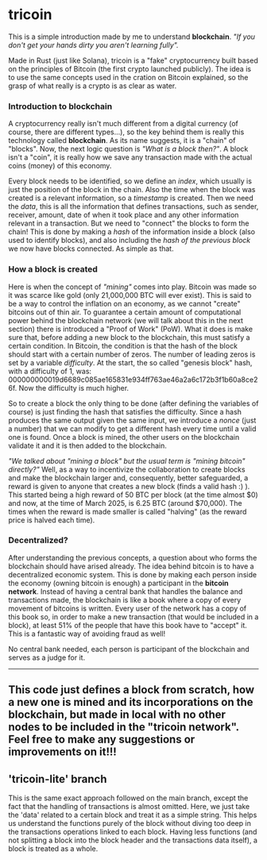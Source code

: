 # tricoin
This is a simple introduction made by me to understand **blockchain**. *"If you don't get your hands dirty you aren't learning fully".*

Made in Rust (just like Solana), tricoin is a "fake" cryptocurrency built based on the principles of Bitcoin (the first crypto launched publicly). The idea is to use the same concepts used in the cration on Bitcoin explained, so the grasp of what really is a crypto is as clear as water.

### Introduction to blockchain
A cryptocurrency really isn't much different from a digital currency (of course, there are different types...), so the key behind them is really this technology called **blockchain**. As its name suggests, it is a "chain" of "blocks". Now, the next logic question is *"What is a block then?"*. A block isn't a "coin", it is really how we save any transaction made with the actual coins (money) of this economy.

Every block needs to be identified, so we define an *index*, which usually is just the position of the block in the chain. Also the time when the block was created is a relevant information, so a *timestamp* is created. Then we need the *data*, this is all the information that defines transactions, such as sender, receiver, amount, date of when it took place and any other information relevant in a transaction. But we need to "connect" the blocks to form the chain! This is done by making a *hash* of the information inside a block (also used to identify blocks), and also including the *hash of the previous block* we now have blocks connected. As simple as that.

### How a block is created
Here is when the concept of *"mining"* comes into play. Bitcoin was made so it was scarce like gold (only 21,000,000 BTC will ever exist). This is said to be a way to control the inflation on an economy, as we cannot "create" bitcoins out of thin air. To guarantee a certain amount of computational power behind the blockchain network (we will talk about this in the next section) there is introduced a "Proof of Work" (PoW). What it does is make sure that, before adding a new block to the blockchain, this must satisfy a certain condition. In Bitcoin, the condition is that the hash of the block should start with a certain number of zeros. The number of leading zeros is set by a variable *difficulty*. At the start, the so called "genesis block" hash, with a difficulty of 1, was: 000000000019d6689c085ae165831e934ff763ae46a2a6c172b3f1b60a8ce26f. Now the difficulty is much higher.

So to create a block the only thing to be done (after defining the variables of course) is just finding the hash that satisfies the difficulty. Since a hash produces the same output given the same input, we introduce a *nonce* (just a number) that we can modify to get a different hash every time until a valid one is found. Once a block is mined, the other users on the blockchain validate it and it is then added to the blockchain.

*"We talked about "mining a block" but the usual term is "mining bitcoin" directly?"* Well, as a way to incentivize the collaboration to create blocks and make the blockchain larger and, consequently, better safeguarded, a reward is given to anyone that creates a new block (finds a valid hash :) ). This started being a high reward of 50 BTC per block (at the time almost $0) and now, at the time of March 2025, is 6.25 BTC (around $70,000). The times when the reward is made smaller is called "halving" (as the reward price is halved each time).

### Decentralized?
After understanding the previous concepts, a question about who forms the blockchain should have arised already. The idea behind bitcoin is to have a decentralized economic system. This is done by making each person inside the economy (owning bitcoin is enough) a participant in the **bitcoin network**. Instead of having a central bank that handles the balance and transactions made, the blockchain is like a book where a copy of every movement of bitcoins is written. Every user of the network has a copy of this book so, in order to make a new transaction (that would be included in a block), at least 51% of the people that have this book have to "accept" it. This is a fantastic way of avoiding fraud as well!

No central bank needed, each person is participant of the blockchain and serves as a judge for it.

---
This code just defines a block from scratch, how a new one is mined and its incorporations on the blockchain, but made in local with no other nodes to be included in the "tricoin network". Feel free to make any suggestions or improvements on it!!!
---

## 'tricoin-lite' branch
This is the same exact approach followed on the main branch, except the fact that the handling of transactions is almost omitted. Here, we just take the 'data' related to a certain block and treat it as a simple string. This helps us understand the functions purely of the block without diving too deep in the transactions operations linked to each block. Having less functions (and not splitting a block into the block header and the transactions data itself), a block is treated as a whole.
